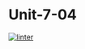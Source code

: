 # Unit-7-04
[![linter](https://github.com/<SophiaSamera>/<Unit-7-04>/workflows/linter/badge.svg)](https://github.com/marketplace/actions/super-linter)
